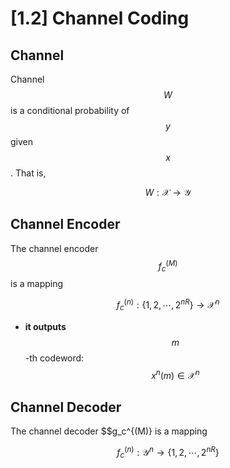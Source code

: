 # \[1.2] Channel Coding

## Channel

Channel $$W$$ is a conditional probability of $$y$$ given $$x$$. That is,

$$
W : \mathcal{X} \rightarrow \mathcal{Y}
$$

## Channel Encoder

The channel encoder $$f_c^{(M)}$$ is a mapping

$$
f_c^{(n)} : \{1,2,\cdots, 2^{nR} \} \rightarrow \mathcal{X}^n
$$

* **it outputs** $$m$$-th codeword: $$x^n(m) \in \mathcal{X}^n$$

## Channel Decoder

The channel decoder \$$g\_c^{(M)} is a mapping

$$
f_c^{(n)} : \mathcal{Y}^n \rightarrow \{1,2,\cdots,2^{nR} \}
$$

​
